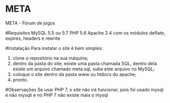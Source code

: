 # META
META - Fórum de jogos

#Requisitos
MySQL 5.5 ou 5.7
PHP 5.6
Apache 2.4 com os módulos deflate, expires, headers e rewrite

#Instalação
Para instalar o site é bem simples:

1) clone o repositório na sua máquina;
2) dentro da pasta do site, existe uma pasta chamada SQL, dentro dela existe um arquivo chamado meta.sql, suba este arquivo no MySQL;
3) coloque o site dentro da pasta www ou htdocs do apache;
4) pronto.

#Observações
Se usar PHP 7, o site não irá funcionar, pois foi usado mysql e não mysqli e no PHP 7 não existe mais o mysql
